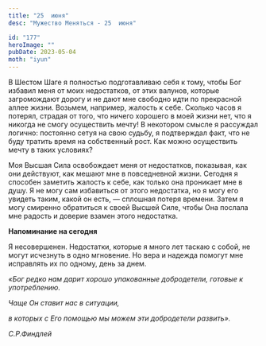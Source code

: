 ```yaml
---
title: "25  июня"
desc: "Мужество Меняться - 25  июня"

id: "177"
heroImage: ""
pubDate: 2023-05-04
moth: "iyun"
---
```


В Шестом Шаге я полностью подготавливаю себя к тому, чтобы Бог избавил меня от
моих недостатков, от этих валунов, которые загромождают дорогу и не дают мне
свободно идти по прекрасной аллее жизни. Возьмем, например, жалость к себе.
Сколько часов я потерял, страдая от того, что ничего хорошего в моей жизни
нет, что я никогда не смогу осуществить мечту! В некотором смысле я рассуждал
логично: постоянно сетуя на свою судьбу, я подтверждал факт, что не буду
тратить время на собственный рост. Как можно осуществить мечту в таких
условиях?

Моя Высшая Сила освобождает меня от недостатков, показывая, как они действуют,
как мешают мне в повседневной жизни. Сегодня я способен заметить жалость к
себе, как только она проникает мне в душу. Я не могу сам избавиться от этого
недостатка, но я могу его увидеть таким, какой он есть, — сплошная потеря
времени. Затем я могу смиренно обратиться к своей Высшей Силе, чтобы Она
послала мне радость и доверие взамен этого недостатка.

**Напоминание на сегодня**

Я несовершенен. Недостатки, которые я много лет таскаю с собой, не могут
исчезнуть в одно мгновение. Но вера и надежда помогут мне исправлять их по
одному, день за днем.

_«Бог редко нам дарит хорошо упакованные добродетели, готовые к употреблению._

_Чаще Он ставит нас в ситуации,_

_в которых с Его помощью мы можем эти добродетели развить»._

_С.Р.Финдлей_
